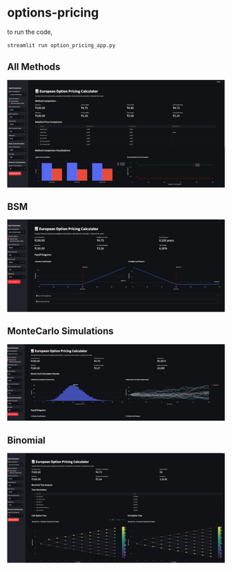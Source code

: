 # options-pricing

to run the code, 
```bash
streamlit run option_pricing_app.py
```

## All Methods
![alt text](assets/all_methods.png)

## BSM
![alt text](assets/BSM.png)

## MonteCarlo Simulations
![alt text](assets/MC.png)

## Binomial
![alt text](assets/Binomial.png)
